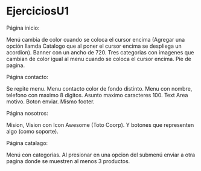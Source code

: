 # EjerciciosU1

Página inicio:

Menú cambia de color cuando se coloca el cursor encima (Agregar una opción llamda Catalogo que al poner el cursor encima se despliega un acordion).
Banner con un ancho de 720.
Tres categorias con imagenes que cambian de color igual al menu cuando se coloca el cursor encima.
Pie de pagina.

Página contacto:

Se repite menu.
Menu contacto color de fondo distinto.
Menu con nombre, telefono con maximo 8 digitos.
Asunto maximo caracteres 100.
Text Area motivo.
Boton enviar.
Mismo footer.

Página nosotros:

Mision, Vision con Icon Awesome (Toto Coorp).
Y botones que representen algo (como soporte).

Página catalago:

Menú con categorias.
Al presionar en una opcion del submenú enviar a otra pagina donde se muestren al menos 3 productos.